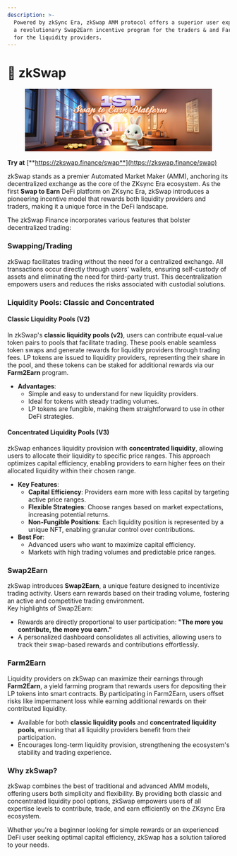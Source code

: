 ```yaml
---
description: >-
  Powered by zkSync Era, zkSwap AMM protocol offers a superior user experience &
  a revolutionary Swap2Earn incentive program for the traders & and Farm2Earn
  for the liquidity providers.
---
```


# 💱 zkSwap

<figure><img src="../.gitbook/assets/swap2earn.png" alt=""><figcaption></figcaption></figure>

**Try at** [**https://zkswap.finance/swap**](https://zkswap.finance/swap)

zkSwap stands as a premier Automated Market Maker (AMM), anchoring its decentralized exchange as the core of the ZKsync Era ecosystem. As the first **Swap to Earn** DeFi platform on ZKsync Era, zkSwap introduces a pioneering incentive model that rewards both liquidity providers and traders, making it a unique force in the DeFi landscape.

The zkSwap Finance incorporates various features that bolster decentralized trading:

### Swapping/Trading

zkSwap facilitates trading without the need for a centralized exchange. All transactions occur directly through users' wallets, ensuring self-custody of assets and eliminating the need for third-party trust. This decentralization empowers users and reduces the risks associated with custodial solutions.

### Liquidity Pools: Classic and Concentrated

#### **Classic Liquidity Pools (V2)**

In zkSwap's **classic liquidity pools (v2)**, users can contribute equal-value token pairs to pools that facilitate trading. These pools enable seamless token swaps and generate rewards for liquidity providers through trading fees. LP tokens are issued to liquidity providers, representing their share in the pool, and these tokens can be staked for additional rewards via our **Farm2Earn** program.

* **Advantages**:
  * Simple and easy to understand for new liquidity providers.
  * Ideal for tokens with steady trading volumes.
  * LP tokens are fungible, making them straightforward to use in other DeFi strategies.

#### **Concentrated Liquidity Pools (V3)**

zkSwap enhances liquidity provision with **concentrated liquidity**, allowing users to allocate their liquidity to specific price ranges. This approach optimizes capital efficiency, enabling providers to earn higher fees on their allocated liquidity within their chosen range.

* **Key Features**:
  * **Capital Efficiency**: Providers earn more with less capital by targeting active price ranges.
  * **Flexible Strategies**: Choose ranges based on market expectations, increasing potential returns.
  * **Non-Fungible Positions**: Each liquidity position is represented by a unique NFT, enabling granular control over contributions.
* **Best For**:
  * Advanced users who want to maximize capital efficiency.
  * Markets with high trading volumes and predictable price ranges.

### Swap2Earn

zkSwap introduces **Swap2Earn**, a unique feature designed to incentivize trading activity. Users earn rewards based on their trading volume, fostering an active and competitive trading environment.\
Key highlights of Swap2Earn:

* Rewards are directly proportional to user participation: **"The more you contribute, the more you earn."**
* A personalized dashboard consolidates all activities, allowing users to track their swap-based rewards and contributions effortlessly.

### Farm2Earn

Liquidity providers on zkSwap can maximize their earnings through **Farm2Earn**, a yield farming program that rewards users for depositing their LP tokens into smart contracts. By participating in Farm2Earn, users offset risks like impermanent loss while earning additional rewards on their contributed liquidity.

* Available for both **classic liquidity pools** and **concentrated liquidity pools**, ensuring that all liquidity providers benefit from their participation.
* Encourages long-term liquidity provision, strengthening the ecosystem's stability and trading experience.

### Why zkSwap?

zkSwap combines the best of traditional and advanced AMM models, offering users both simplicity and flexibility. By providing both classic and concentrated liquidity pool options, zkSwap empowers users of all expertise levels to contribute, trade, and earn efficiently on the ZKsync Era ecosystem.

Whether you're a beginner looking for simple rewards or an experienced DeFi user seeking optimal capital efficiency, zkSwap has a solution tailored to your needs.
